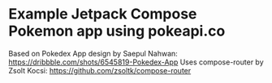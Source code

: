 # Example Jetpack Compose Pokemon app using pokeapi.co

Based on Pokedex App design by Saepul Nahwan: https://dribbble.com/shots/6545819-Pokedex-App
Uses compose-router by Zsolt Kocsi: https://github.com/zsoltk/compose-router
